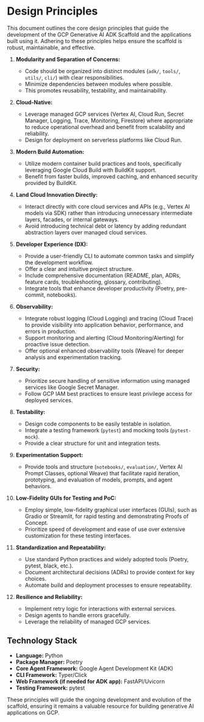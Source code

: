# Design Principles

This document outlines the core design principles that guide the development of the GCP Generative AI ADK Scaffold and the applications built using it. Adhering to these principles helps ensure the scaffold is robust, maintainable, and effective.

1.  **Modularity and Separation of Concerns:**
    *   Code should be organized into distinct modules (`adk/`, `tools/`, `utils/`, `cli/`) with clear responsibilities.
    *   Minimize dependencies between modules where possible.
    *   This promotes reusability, testability, and maintainability.

2.  **Cloud-Native:**
    *   Leverage managed GCP services (Vertex AI, Cloud Run, Secret Manager, Logging, Trace, Monitoring, Firestore) where appropriate to reduce operational overhead and benefit from scalability and reliability.
    *   Design for deployment on serverless platforms like Cloud Run.

3.  **Modern Build Automation:**
    *   Utilize modern container build practices and tools, specifically leveraging Google Cloud Build with BuildKit support.
    *   Benefit from faster builds, improved caching, and enhanced security provided by BuildKit.

4.  **Land Cloud Innovation Directly:**
    *   Interact directly with core cloud services and APIs (e.g., Vertex AI models via SDK) rather than introducing unnecessary intermediate layers, facades, or internal gateways.
    *   Avoid introducing technical debt or latency by adding redundant abstraction layers over managed cloud services.

5.  **Developer Experience (DX):**
    *   Provide a user-friendly CLI to automate common tasks and simplify the development workflow.
    *   Offer a clear and intuitive project structure.
    *   Include comprehensive documentation (README, plan, ADRs, feature cards, troubleshooting, glossary, contributing).
    *   Integrate tools that enhance developer productivity (Poetry, pre-commit, notebooks).

6.  **Observability:**
    *   Integrate robust logging (Cloud Logging) and tracing (Cloud Trace) to provide visibility into application behavior, performance, and errors in production.
    *   Support monitoring and alerting (Cloud Monitoring/Alerting) for proactive issue detection.
    *   Offer optional enhanced observability tools (Weave) for deeper analysis and experimentation tracking.

7.  **Security:**
    *   Prioritize secure handling of sensitive information using managed services like Google Secret Manager.
    *   Follow GCP IAM best practices to ensure least privilege access for deployed services.

8.  **Testability:**
    *   Design code components to be easily testable in isolation.
    *   Integrate a testing framework (`pytest`) and mocking tools (`pytest-mock`).
    *   Provide a clear structure for unit and integration tests.

9.  **Experimentation Support:**
    *   Provide tools and structure (`notebooks/`, `evaluation/`, Vertex AI Prompt Classes, optional Weave) that facilitate rapid iteration, prototyping, and evaluation of models, prompts, and agent behaviors.

10. **Low-Fidelity GUIs for Testing and PoC:**
    *   Employ simple, low-fidelity graphical user interfaces (GUIs), such as Gradio or Streamlit, for rapid testing and demonstrating Proofs of Concept.
    *   Prioritize speed of development and ease of use over extensive customization for these testing interfaces.

11. **Standardization and Repeatability:**
    *   Use standard Python practices and widely adopted tools (Poetry, pytest, black, etc.).
    *   Document architectural decisions (ADRs) to provide context for key choices.
    *   Automate build and deployment processes to ensure repeatability.

12. **Resilience and Reliability:**
    *   Implement retry logic for interactions with external services.
    *   Design agents to handle errors gracefully.
    *   Leverage the reliability of managed GCP services.

## Technology Stack

*   **Language:** Python
*   **Package Manager:** Poetry
*   **Core Agent Framework:** Google Agent Development Kit (ADK)
*   **CLI Framework:** Typer/Click
*   **Web Framework (if needed for ADK app):** FastAPI/Uvicorn
*   **Testing Framework:** pytest

These principles will guide the ongoing development and evolution of the scaffold, ensuring it remains a valuable resource for building generative AI applications on GCP.

